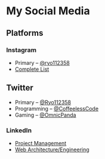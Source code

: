 # My Social Media

## Platforms

### Instagram
- Primary – [@ryo112358](https://www.instagram.com/ryo112358/)
- [Complete List](https://github.com/Ryo112358/Ryo112358/blob/master/social-media/Instagram.md)

## Twitter
- Primary – [@Ryo112358](https://twitter.com/Ryo112358)
- Programming – [@CoffeelessCode](https://twitter.com/CoffeelessCode)
- Gaming – [@OmnicPanda](https://twitter.com/OmnicPanda)

### LinkedIn
- [Project Management](https://www.linkedin.com/in/pulkitmitt/)
- [Web Architecture/Engineering](https://www.linkedin.com/in/onbeatpanda/)
